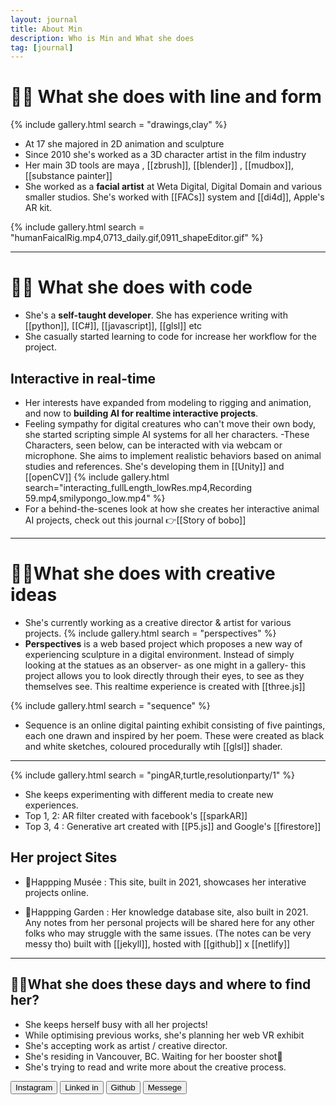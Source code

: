 ```yaml
---
layout: journal
title: About Min
description: Who is Min and What she does
tag: [journal]
---
```


# 👩‍🎨 What she does with line and form
{% include gallery.html search = "drawings,clay" %}
- At 17 she majored in 2D animation and sculpture
- Since 2010 she's worked as a 3D character artist in the film industry
- Her main 3D tools are maya , [[zbrush]], [[blender]] , [[mudbox]], [[substance painter]]
- She worked as a **facial artist** at Weta Digital, Digital Domain and various smaller studios. She's worked with [[FACs]] system and [[di4d]], Apple's AR kit.

{% include gallery.html search = "humanFaicalRig.mp4,0713_daily.gif,0911_shapeEditor.gif" %}

---

# 👩‍💻 What she does with code
- She's a **self-taught developer**. She has experience writing with [[python]], [[C#]], [[javascript]], [[glsl]] etc
- She casually started learning to code for increase her workflow for the project.

## Interactive in real-time 
- Her interests have expanded from modeling to rigging and animation, and now to **building AI for realtime interactive projects**. 
- Feeling sympathy for digital creatures who can't move their own body, she started scripting simple AI systems for all her characters.
-These Characters, seen below, can be interacted with via webcam or microphone. She aims to implement realistic behaviors based on animal studies and references. She's developing them in [[Unity]] and [[openCV]]
{% include gallery.html search="interacting_fullLength_lowRes.mp4,Recording 59.mp4,smilypongo_low.mp4" %}
- For a behind-the-scenes look at how she creates her interactive animal AI projects, check out this journal 👉[[Story of bobo]]

---

# 🤹‍♀️What she does with creative ideas
- She's currently working as a creative director & artist for various projects.
{% include gallery.html search = "perspectives" %}
- **Perspectives** is a web based project which proposes a new way of experiencing sculpture in a digital environment. Instead of simply looking at the statues as an observer- as one might in a gallery- this project allows you to look directly through their eyes, to see as they themselves see. This realtime experience is created with [[three.js]] 

{% include gallery.html search = "sequence" %}
- Sequence is an online digital painting exhibit consisting of five paintings, each one drawn and inspired by her poem. These were created as black and white sketches, coloured procedurally wtih [[glsl]] shader.

---
{% include gallery.html search = "pingAR,turtle,resolutionparty/1" %}

- She keeps experimenting with different media to create new experiences.
- Top 1, 2: AR filter created with facebook's [[sparkAR]]
- Top 3, 4 : Generative art created with [[P5.js]] and Google's [[firestore]]

## Her project Sites
- 🎨Happping Musée :  This site, built in 2021, showcases her interative projects online.

- 🌱Happping Garden : Her knowledge database site, also built in 2021. Any notes from her personal projects will be shared here for any other folks who may struggle with the same issues. (The notes can be very messy tho) 
built with [[jekyll]], hosted with [[github]] x [[netlify]]

---

## 🙋‍♀️What she does these days and where to find her?
- She keeps herself busy with all her projects!
- While optimising previous works, she's planning her web VR exhibit
- She's accepting work as artist / creative director.
- She's residing in Vancouver, BC. Waiting for her booster shot💉
- She's trying to read and write more about the creative process.

<a href ="https://www.instagram.com/happping_min/"><button>Instagram</button><a>
<a href = "https://www.linkedin.com/in/mingirl/"><button>Linked in</button><a>
<a href = "https://github.com/happping"><button>Github</button><a>
<a href = "https://form.typeform.com/to/Mphv36Yq"><button>Messege</button><a>